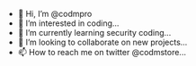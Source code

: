 - 👋 Hi, I’m @codmpro
- 👀 I’m interested in coding...
- 🌱 I’m currently learning security coding...
- 💞️ I’m looking to collaborate on new projects...
- 📫 How to reach me on twitter @codmstore...

<!---
codmpro/codmpro is a ✨ special ✨ repository because its `README.md` (this file) appears on your GitHub profile.
You can click the Preview link to take a look at your changes.
--->

